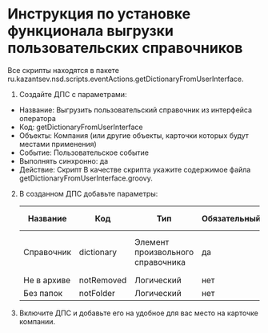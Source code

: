 # Инструкция по установке функционала выгрузки пользовательских справочников

Все скрипты находятся в пакете ru.kazantsev.nsd.scripts.eventActions.getDictionaryFromUserInterface.

1. Создайте ДПС с параметрами:

- Название: Выгрузить пользовательский справочник из интерфейса оператора
- Код: getDictionaryFromUserInterface
- Объекты: Компания (или другие объекты, карточки которых будут местами применения)
- Событие: Пользовательское событие
- Выполнять синхронно: да
- Действие: Скрипт
  В качестве скрипта укажите содержимое файла getDictionaryFromUserInterface.groovy.

2. В созданном ДПС добавьте параметры:

   | Название         | Код          | Тип                               | Обязательный | Скрипты                                                                | Прочие особенности                          |
   |------------------|--------------|-----------------------------------|--------------|------------------------------------------------------------------------|---------------------------------------------|
   | Справочник       | dictionary   | Элемент произвольного справочника | да           | Скрипт dictionaryItemsCalculation для вычисления элементов справочника | -                                           |
   | Не в архиве      | notRemoved   | Логический                        | нет          | -                                                                      | -                                           |
   | Без папок        | notFolder    | Логический                        | нет          |                                                                        | -                                           |

3. Включите ДПС и добавьте его на удобное для вас место на карточке компании. 
